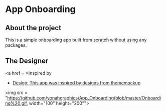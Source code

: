 # App Onboarding


## About the project
This is a simple onboarding app built from scratch without using any packages.

## The Designer

<a href = >Inspired by</a>
- [Design: This app was inspired by designs from thememockup](https://thememockup.com/mobile-onboarding-screens-for-screen)

<img src = "https://github.com/yonahgraphics/App_Onboarding/blob/master/Onboarding%20.gif, width="100" height="200"">


